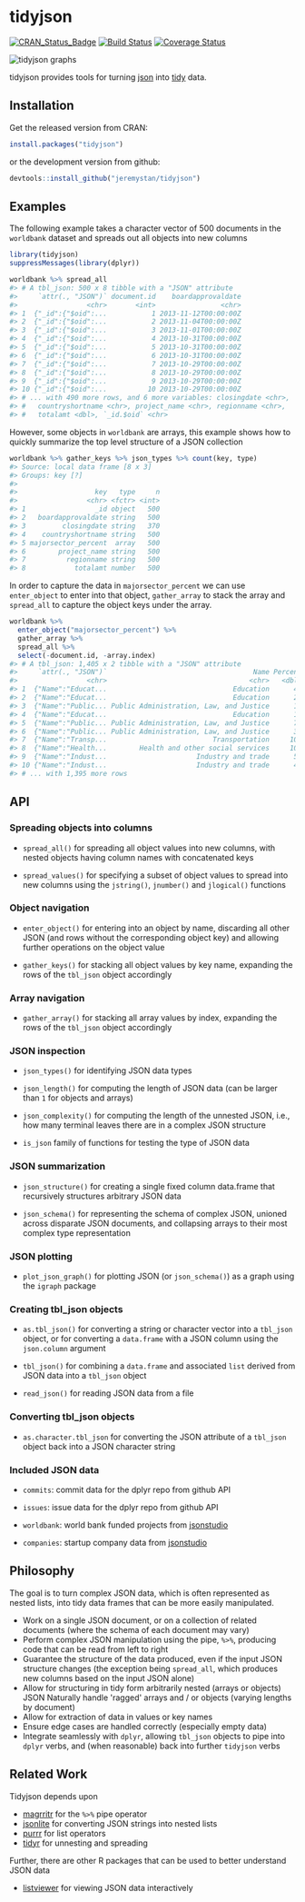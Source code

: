 <!-- README.md is generated from README.Rmd. Please edit that file -->
tidyjson
========

[![CRAN\_Status\_Badge](http://www.r-pkg.org/badges/version/tidyjson)](http://cran.r-project.org/package=tidyjson) [![Build Status](https://travis-ci.org/jeremystan/tidyjson.svg?branch=master)](https://travis-ci.org/jeremystan/tidyjson) [![Coverage Status](https://img.shields.io/codecov/c/github/jeremystan/tidyjson/master.svg)](https://codecov.io/github/jeremystan/tidyjson?branch=master)

![tidyjson graphs](https://cloud.githubusercontent.com/assets/2284427/18217882/1b3b2db4-7114-11e6-8ba3-07938f1db9af.png)

tidyjson provides tools for turning [json](http://www.json.org/) into [tidy](https://cran.r-project.org/web/packages/tidyr/vignettes/tidy-data.html) data.

Installation
------------

Get the released version from CRAN:

``` r
install.packages("tidyjson")
```

or the development version from github:

``` r
devtools::install_github("jeremystan/tidyjson")
```

Examples
--------

The following example takes a character vector of 500 documents in the `worldbank` dataset and spreads out all objects into new columns

``` r
library(tidyjson)
suppressMessages(library(dplyr))

worldbank %>% spread_all
#> # A tbl_json: 500 x 8 tibble with a "JSON" attribute
#>     `attr(., "JSON")` document.id    boardapprovaldate
#>                 <chr>       <int>                <chr>
#> 1  {"_id":{"$oid":...           1 2013-11-12T00:00:00Z
#> 2  {"_id":{"$oid":...           2 2013-11-04T00:00:00Z
#> 3  {"_id":{"$oid":...           3 2013-11-01T00:00:00Z
#> 4  {"_id":{"$oid":...           4 2013-10-31T00:00:00Z
#> 5  {"_id":{"$oid":...           5 2013-10-31T00:00:00Z
#> 6  {"_id":{"$oid":...           6 2013-10-31T00:00:00Z
#> 7  {"_id":{"$oid":...           7 2013-10-29T00:00:00Z
#> 8  {"_id":{"$oid":...           8 2013-10-29T00:00:00Z
#> 9  {"_id":{"$oid":...           9 2013-10-29T00:00:00Z
#> 10 {"_id":{"$oid":...          10 2013-10-29T00:00:00Z
#> # ... with 490 more rows, and 6 more variables: closingdate <chr>,
#> #   countryshortname <chr>, project_name <chr>, regionname <chr>,
#> #   totalamt <dbl>, `_id.$oid` <chr>
```

However, some objects in `worldbank` are arrays, this example shows how to quickly summarize the top level structure of a JSON collection

``` r
worldbank %>% gather_keys %>% json_types %>% count(key, type)
#> Source: local data frame [8 x 3]
#> Groups: key [?]
#> 
#>                   key   type     n
#>                 <chr> <fctr> <int>
#> 1                 _id object   500
#> 2   boardapprovaldate string   500
#> 3         closingdate string   370
#> 4    countryshortname string   500
#> 5 majorsector_percent  array   500
#> 6        project_name string   500
#> 7          regionname string   500
#> 8            totalamt number   500
```

In order to capture the data in `majorsector_percent` we can use `enter_object` to enter into that object, `gather_array` to stack the array and `spread_all` to capture the object keys under the array.

``` r
worldbank %>%
  enter_object("majorsector_percent") %>%
  gather_array %>%
  spread_all %>%
  select(-document.id, -array.index)
#> # A tbl_json: 1,405 x 2 tibble with a "JSON" attribute
#>     `attr(., "JSON")`                                    Name Percent
#>                 <chr>                                   <chr>   <dbl>
#> 1  {"Name":"Educat...                               Education      46
#> 2  {"Name":"Educat...                               Education      26
#> 3  {"Name":"Public... Public Administration, Law, and Justice      16
#> 4  {"Name":"Educat...                               Education      12
#> 5  {"Name":"Public... Public Administration, Law, and Justice      70
#> 6  {"Name":"Public... Public Administration, Law, and Justice      30
#> 7  {"Name":"Transp...                          Transportation     100
#> 8  {"Name":"Health...        Health and other social services     100
#> 9  {"Name":"Indust...                      Industry and trade      50
#> 10 {"Name":"Indust...                      Industry and trade      40
#> # ... with 1,395 more rows
```

API
---

### Spreading objects into columns

-   `spread_all()` for spreading all object values into new columns, with nested objects having column names with concatenated keys

-   `spread_values()` for specifying a subset of object values to spread into new columns using the `jstring()`, `jnumber()` and `jlogical()` functions

### Object navigation

-   `enter_object()` for entering into an object by name, discarding all other JSON (and rows without the corresponding object key) and allowing further operations on the object value

-   `gather_keys()` for stacking all object values by key name, expanding the rows of the `tbl_json` object accordingly

### Array navigation

-   `gather_array()` for stacking all array values by index, expanding the rows of the `tbl_json` object accordingly

### JSON inspection

-   `json_types()` for identifying JSON data types

-   `json_length()` for computing the length of JSON data (can be larger than `1` for objects and arrays)

-   `json_complexity()` for computing the length of the unnested JSON, i.e., how many terminal leaves there are in a complex JSON structure

-   `is_json` family of functions for testing the type of JSON data

### JSON summarization

-   `json_structure()` for creating a single fixed column data.frame that recursively structures arbitrary JSON data

-   `json_schema()` for representing the schema of complex JSON, unioned across disparate JSON documents, and collapsing arrays to their most complex type representation

### JSON plotting

-   `plot_json_graph()` for plotting JSON (or `json_schema()`) as a graph using the `igraph` package

### Creating tbl\_json objects

-   `as.tbl_json()` for converting a string or character vector into a `tbl_json` object, or for converting a `data.frame` with a JSON column using the `json.column` argument

-   `tbl_json()` for combining a `data.frame` and associated `list` derived from JSON data into a `tbl_json` object

-   `read_json()` for reading JSON data from a file

### Converting tbl\_json objects

-   `as.character.tbl_json` for converting the JSON attribute of a `tbl_json` object back into a JSON character string

### Included JSON data

-   `commits`: commit data for the dplyr repo from github API

-   `issues`: issue data for the dplyr repo from github API

-   `worldbank`: world bank funded projects from [jsonstudio](http://jsonstudio.com/resources/)

-   `companies`: startup company data from [jsonstudio](http://jsonstudio.com/resources/)

Philosophy
----------

The goal is to turn complex JSON data, which is often represented as nested lists, into tidy data frames that can be more easily manipulated.

-   Work on a single JSON document, or on a collection of related documents (where the schema of each document may vary)
-   Perform complex JSON manipulation using the pipe, `%>%`, producing code that can be read from left to right
-   Guarantee the structure of the data produced, even if the input JSON structure changes (the exception being `spread_all`, which produces new columns based on the input JSON alone)
-   Allow for structuring in tidy form arbitrarily nested (arrays or objects) JSON Naturally handle 'ragged' arrays and / or objects (varying lengths by document)
-   Allow for extraction of data in values or key names
-   Ensure edge cases are handled correctly (especially empty data)
-   Integrate seamlessly with `dplyr`, allowing `tbl_json` objects to pipe into `dplyr` verbs, and (when reasonable) back into further `tidyjson` verbs

Related Work
------------

Tidyjson depends upon

-   [magrritr](https://github.com/smbache/magrittr) for the `%>%` pipe operator
-   [jsonlite](https://github.com/jeroenooms/jsonlite) for converting JSON strings into nested lists
-   [purrr](https://github.com/hadley/purrr) for list operators
-   [tidyr](https://github.com/hadley/tidyr) for unnesting and spreading

Further, there are other R packages that can be used to better understand JSON data

-   [listviewer](https://github.com/timelyportfolio/listviewer) for viewing JSON data interactively
